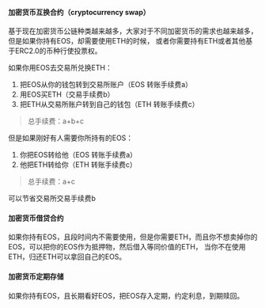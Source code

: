 #### 加密货币互换合约（cryptocurrency swap）

基于现在加密货币公链种类越来越多，大家对于不同加密货币的需求也越来越多，但是如果你持有EOS，却需要使用ETH的时候，
或者你需要持有ETH或者其他基于ERC2.0的币种行使投票权。

如果你用EOS去交易所兑换ETH：
1. 把EOS从你的钱包转到交易所账户（EOS 转账手续费a）
2. 用EOS买ETH（交易手续费b）
3. 把ETH从交易所账户转到自己的钱包（ETH 转账手续费c）
>总手续费：a+b+c

但是如果刚好有人需要你所持有的EOS：
1. 你把EOS转给他（EOS 转账手续费a）
2. 他把ETH转给你（ETH 转账手续费c）
>总手续费：a+c

可以节省交易所交易手续费b

#### 加密货币借贷合约

如果你持有EOS，且段时间内不需要使用，但是你需要ETH，而且你不想卖掉你的EOS，可以把你的EOS作为抵押物，然后借入等同价值的ETH，
当你不在使用ETH，归还ETH可以拿回自己的EOS。

#### 加密货币定期存储

如果你持有EOS，且长期看好EOS，把EOS存入定期，约定利息，到期赎回。


